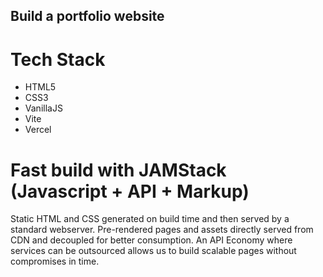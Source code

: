 ## Build a portfolio website

# Tech Stack

- HTML5
- CSS3
- VanillaJS
- Vite
- Vercel

# Fast build with JAMStack (Javascript + API + Markup)

Static HTML and CSS generated on build time and then served by a standard webserver. 
Pre-rendered pages and assets directly served from CDN and decoupled for better consumption. 
An API Economy where services can be outsourced allows us to build scalable pages without compromises
in time.